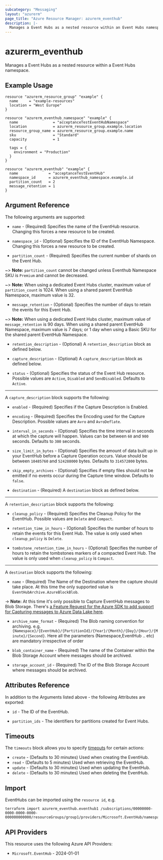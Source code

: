 ```yaml
---
subcategory: "Messaging"
layout: "azurerm"
page_title: "Azure Resource Manager: azurerm_eventhub"
description: |-
  Manages a Event Hubs as a nested resource within an Event Hubs namespace.
---
```


# azurerm_eventhub

Manages a Event Hubs as a nested resource within a Event Hubs namespace.

## Example Usage

```hcl
resource "azurerm_resource_group" "example" {
  name     = "example-resources"
  location = "West Europe"
}

resource "azurerm_eventhub_namespace" "example" {
  name                = "acceptanceTestEventHubNamespace"
  location            = azurerm_resource_group.example.location
  resource_group_name = azurerm_resource_group.example.name
  sku                 = "Standard"
  capacity            = 1

  tags = {
    environment = "Production"
  }
}

resource "azurerm_eventhub" "example" {
  name              = "acceptanceTestEventHub"
  namespace_id      = azurerm_eventhub_namespace.example.id
  partition_count   = 2
  message_retention = 1
}
```

## Argument Reference

The following arguments are supported:

* `name` - (Required) Specifies the name of the EventHub resource. Changing this forces a new resource to be created.

* `namespace_id` - (Optional) Specifies the ID of the EventHub Namespace. Changing this forces a new resource to be created.

* `partition_count` - (Required) Specifies the current number of shards on the Event Hub.

~> **Note:** `partition_count` cannot be changed unless Eventhub Namespace SKU is `Premium` and cannot be decreased.

~> **Note:** When using a dedicated Event Hubs cluster, maximum value of `partition_count` is 1024. When using a shared parent EventHub Namespace, maximum value is 32.

* `message_retention` - (Optional) Specifies the number of days to retain the events for this Event Hub.

~> **Note:** When using a dedicated Event Hubs cluster, maximum value of `message_retention` is 90 days. When using a shared parent EventHub Namespace, maximum value is 7 days; or 1 day when using a Basic SKU for the shared parent EventHub Namespace.

* `retention_description` - (Optional) A `retention_description` block as defined below.

* `capture_description` - (Optional) A `capture_description` block as defined below.

* `status` - (Optional) Specifies the status of the Event Hub resource. Possible values are `Active`, `Disabled` and `SendDisabled`. Defaults to `Active`.

---

A `capture_description` block supports the following:

* `enabled` - (Required) Specifies if the Capture Description is Enabled.

* `encoding` - (Required) Specifies the Encoding used for the Capture Description. Possible values are `Avro` and `AvroDeflate`.

* `interval_in_seconds` - (Optional) Specifies the time interval in seconds at which the capture will happen. Values can be between `60` and `900` seconds. Defaults to `300` seconds.

* `size_limit_in_bytes` - (Optional) Specifies the amount of data built up in your EventHub before a Capture Operation occurs. Value should be between `10485760` and `524288000` bytes. Defaults to `314572800` bytes.

* `skip_empty_archives` - (Optional) Specifies if empty files should not be emitted if no events occur during the Capture time window. Defaults to `false`.

* `destination` - (Required) A `destination` block as defined below.

---

A `retention_description` block supports the following:

* `cleanup_policy` - (Required) Specifies the Cleanup Policy for the EventHub. Possible values are `Delete` and `Compact`.

* `retention_time_in_hours` - (Optional) Specifies the number of hours to retain the events for this Event Hub. The value is only used when `cleanup_policy` is `Delete`.

* `tombstone_retention_time_in_hours` - (Optional) Specifies the number of hours to retain the tombstones markers of a compacted Event Hub. The value is only used when `cleanup_policy` is `Compact`.

---

A `destination` block supports the following:

* `name` - (Required) The Name of the Destination where the capture should take place. At this time the only supported value is `EventHubArchive.AzureBlockBlob`.

-> **Note:** At this time it's only possible to Capture EventHub messages to Blob Storage. There's [a Feature Request for the Azure SDK to add support for Capturing messages to Azure Data Lake here](https://github.com/Azure/azure-rest-api-specs/issues/2255).

* `archive_name_format` - (Required) The Blob naming convention for archiving. e.g. `{Namespace}/{EventHub}/{PartitionId}/{Year}/{Month}/{Day}/{Hour}/{Minute}/{Second}`. Here all the parameters (Namespace,EventHub .. etc) are mandatory irrespective of order

* `blob_container_name` - (Required) The name of the Container within the Blob Storage Account where messages should be archived.

* `storage_account_id` - (Required) The ID of the Blob Storage Account where messages should be archived.

## Attributes Reference

In addition to the Arguments listed above - the following Attributes are exported:

* `id` - The ID of the EventHub.

* `partition_ids` - The identifiers for partitions created for Event Hubs.

## Timeouts

The `timeouts` block allows you to specify [timeouts](https://developer.hashicorp.com/terraform/language/resources/configure#define-operation-timeouts) for certain actions:

* `create` - (Defaults to 30 minutes) Used when creating the EventHub.
* `read` - (Defaults to 5 minutes) Used when retrieving the EventHub.
* `update` - (Defaults to 30 minutes) Used when updating the EventHub.
* `delete` - (Defaults to 30 minutes) Used when deleting the EventHub.

## Import

EventHubs can be imported using the `resource id`, e.g.

```shell
terraform import azurerm_eventhub.eventhub1 /subscriptions/00000000-0000-0000-0000-000000000000/resourceGroups/group1/providers/Microsoft.EventHub/namespaces/namespace1/eventhubs/eventhub1
```

## API Providers
<!-- This section is generated, changes will be overwritten -->
This resource uses the following Azure API Providers:

* `Microsoft.EventHub` - 2024-01-01
